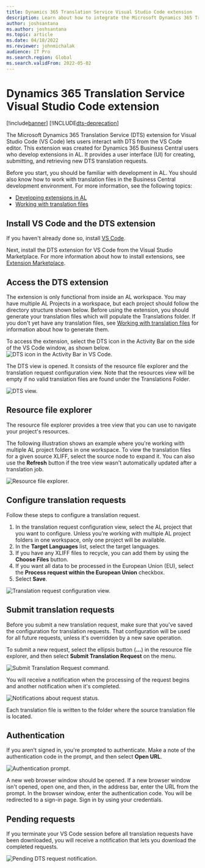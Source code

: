 ```yaml
---
title: Dynamics 365 Translation Service Visual Studio Code extension
description: Learn about how to integrate the Microsoft Dynamics 365 Translation Service (DTS) extension for Visual Studio Code into your Visual Studio Code workflow.
author: joshsantana
ms.author: joshsantana
ms.topic: article
ms.date: 04/18/2022
ms.reviewer: johnmichalak
audience: IT Pro
ms.search.region: Global
ms.search.validFrom: 2022-05-02
---
```

# Dynamics 365 Translation Service Visual Studio Code extension

[!include[banner](../includes/banner.md)]
[!INCLUDE[dts-deprecation](../../fin-ops/includes/dts-deprecation.md)]

The Microsoft Dynamics 365 Translation Service (DTS) extension for Visual Studio Code (VS Code) lets users interact with DTS from the VS Code editor. This extension was created for Dynamics 365 Business Central users who develop extensions in AL. It provides a user interface (UI) for creating, submitting, and retrieving new DTS translation requests.

Before you start, you should be familiar with development in AL. You should also know how to work with translation files in the Business Central development environment. For more information, see the following topics:

- [Developing extensions in AL](/dynamics365/business-central/dev-itpro/developer/devenv-dev-overview)
- [Working with translation files](/dynamics365/business-central/dev-itpro/developer/devenv-work-with-translation-files)

## Install VS Code and the DTS extension

If you haven't already done so, install [VS Code](https://code.visualstudio.com/).

Next, install the DTS extension for VS Code from the Visual Studio Marketplace. For more information about how to install extensions, see [Extension Marketplace](https://code.visualstudio.com/docs/editor/extension-marketplace).

## Access the DTS extension

The extension is only functional from inside an AL workspace. You may have multiple AL Projects in a workspace, but each project should follow the directory structure shown below. Before using the extension, you should generate your translation files which will populate the Translations folder. If you don't yet have any translation files, see [Working with translation files](/dynamics365/business-central/dev-itpro/developer/devenv-work-with-translation-files) for information about how to generate them.


 To access the extension, select the DTS icon in the Activity Bar on the side of the VS Code window, as shown below.
![DTS icon in the Activity Bar in VS Code.](media/dtsvsc-icon.png)

The DTS view is opened. It consists of the resource file explorer and the translation request configuration view. Note that the resources view will be empty if no valid translation files are found under the Translations Folder.

![DTS view.](media/dtsvsc-dtsview.png)

## Resource file explorer

The resource file explorer provides a tree view that you can use to navigate your project's resources.

The following illustration shows an example where you're working with multiple AL project folders in one workspace. To view the translation files for a given source XLIFF, select the source node to expand it. You can also use the **Refresh** button if the tree view wasn't automatically updated after a translation job.

![Resource file explorer.](media/dtsvsc-resourceexplorer.png)

## Configure translation requests

Follow these steps to configure a translation request.

1. In the translation request configuration view, select the AL project that you want to configure. Unless you're working with multiple AL project folders in one workspace, only one project will be available.
2. In the **Target Languages** list, select the target languages.
3. If you have any XLIFF files to recycle, you can add them by using the **Choose Files** button.
4. If you want all data to be processed in the European Union (EU), select the **Process request within the European Union** checkbox.
5. Select **Save**.

![Translation request configuration view.](media/dtsvsc-reqconfig.png)

## Submit translation requests

Before you submit a new translation request, make sure that you've saved the configuration for translation requests. That configuration will be used for all future requests, unless it's overridden by a new save operation.

To submit a new request, select the ellipsis button (**...**) in the resource file explorer, and then select **Submit Translation Request** on the menu.

![Submit Translation Request command.](media/dtsvsc-submit.png) 

You will receive a notification when the processing of the request begins and another notification when it's completed.

![Notifications about request status.](media/dtsvsc-processing.png)

Each translation file is written to the folder where the source translation file is located.

## Authentication

If you aren't signed in, you're prompted to authenticate. Make a note of the authentication code in the prompt, and then select **Open URL**.

![Authentication prompt.](media/dtsvsc-auth.png)

A new web browser window should be opened. If a new browser window isn't opened, open one, and then, in the address bar, enter the URL from the prompt. In the browser window, enter the authentication code. You will be redirected to a sign-in page. Sign in by using your credentials.

## Pending requests

If you terminate your VS Code session before all translation requests have been downloaded, you will receive a notification that lets you download the completed requests.

![Pending DTS request notification.](media/dtsvsc-pending.png)
